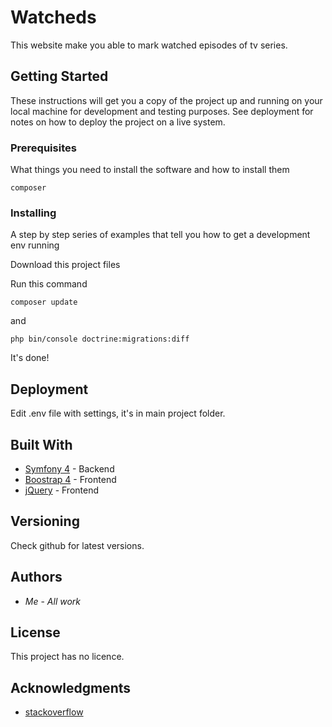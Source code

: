 # Watcheds

This website make you able to mark watched episodes of tv series.

## Getting Started

These instructions will get you a copy of the project up and running on your local machine for development and testing purposes. See deployment for notes on how to deploy the project on a live system.

### Prerequisites

What things you need to install the software and how to install them

```
composer
```

### Installing

A step by step series of examples that tell you how to get a development env running

Download this project files

Run this command

```
composer update
```

and 
```
php bin/console doctrine:migrations:diff
```

It's done!

## Deployment

Edit .env file with settings, it's in main project folder.

## Built With

* [Symfony 4](https://symfony.com/) - Backend
* [Boostrap 4](https://getbootstrap.com/) - Frontend
* [jQuery](https://jquery.com/) - Frontend

## Versioning

Check github for latest versions.

## Authors

* *Me* - *All work*

## License

This project has no licence.

## Acknowledgments

* [stackoverflow](https://stackoverflow.com/)
